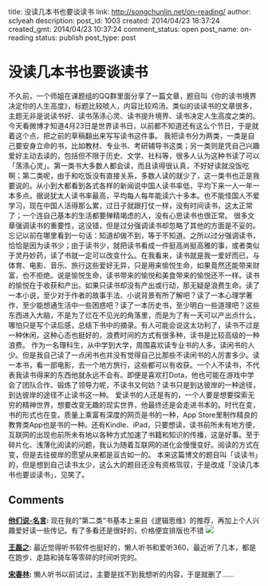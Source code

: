 title: 没读几本书也要谈读书
link: http://songchunlin.net/on-reading/
author: sclyeah
description: 
post_id: 1003
created: 2014/04/23 18:37:24
created_gmt: 2014/04/23 10:37:24
comment_status: open
post_name: on-reading
status: publish
post_type: post

# 没读几本书也要谈读书

不久前，一个师姐在课题组的QQ群里面分享了一篇文章，题目叫《你的读书境界决定你的人生高度》，标题比较唬人，内容比较鸡汤。类似的谈读书的文章很多，主题无非是说读书好、读书荡涤心灵、读书提升境界、读书决定人生高度之类的。今天看微博才知道4月23日是世界读书日，以前都不知道还有这么个节日，于是就着这个点，把之前的草稿翻出来写写读书这件事。 我把读书分为两类，一类是自己要安身立命的书，比如教材、专业书、考研辅导书这类；另一类则是凭自己兴趣爱好主动去读的，包括但不限于历史、文学、社科等，很多人认为这种书读了可以「荡涤心灵」。第一类书大多数人都会读，而且读得很认真，不好好读就没饭吃啊；第二类呢，由于和吃饭没有直接关系，多数人读的就少了，这一类书也正是我要说的。从小到大都看到各式各样的新闻说中国人读书率低，平均下来一人一年一本多点。据说犹太人读书率最高，平均每人每年能读六十多本。也不能怪国人不爱学习，现在中国人活得那么累，过日子就跟打仗一样，没有时间读书，这太正常了；一个连自己基本的生活都要殚精竭虑的人，没有心思读书也很正常。 很多文章强调读书的重要性，这没错，但是过分强调读书却忽略了其他的方面是不妥的。忘记以前在哪里看到一句话：知道却做不到，等于不知道。之所以过分强调读书，恰恰是因为读书少；由于读书少，就把读书看成一件挺高尚挺高雅的事，或者类似于灵丹妙药，读了书就一定可以改变什么。在我看来，读书就是我一爱好而已，与体育、电影、音乐、旅行这些爱好无异，只是用来愉悦生命，如果竟然还能带来财富，也不拒绝。说是愉悦生命，读书带来的愉悦和美食带来的愉悦还不一样。读书的愉悦在于收获和产出。如果只读书却没有产出或行动，那无疑是浪费生命。读了一本小说，至少对于作者的故事手法、小说背景有所了解吧？读了一本心理学著作，至少能想通生活中一些困惑吧？读了一本历史书，至少明白一些道理吧？这些东西进入大脑，不是为了烂在不见光的角落里，而是为了有一天可以产出点什么，哪怕只是写个读后感，总结下书中的摘录。有人可能会说这太功利了，读书不过是一种休闲，这种心态也挺好的，浪费时间的方式有很多种，读书是比较高级的一种浪费。 作为一名理科生，从中学到大学，周围喜欢读专业书的人多，读闲书的人少。但是我自己读了一点闲书也并没有觉得自己比那些不读闲书的人厉害多少。读一本书，看一部电影，去一个地方旅行，这些都可以有收获。一个人不读书，不代表我读书得来的东西他就永远不会有。即便是喜欢打Dota，他也可能在游戏中学会了团队合作、锻炼了领导力呢，不读书又何妨？读书只是到达彼岸的一种途径，到达彼岸的途径不止读书这一种。 爱读书的人还是有的，一个人要是想要探索无穷的精神世界，想要改变无趣的现实世界，他最终还是会走进书本的。时代在变，书的形式也在变。质量上乘富有深度的网页是书的一种，App Store里制作精良的教育类App也是书的一种。还有Kindle、iPad，只要想读，读书前所未有地方便，互联网的出现也前所未有地以各种方式加速了书籍和知识的传播，这是好事。至于碎片化、浅薄化阅读的问题，我认为随着互联网的进化会慢慢变好。阅读的方式在变，但是去往彼岸的愿望从来都是亘古如一的。 本来这篇博文的题目叫「谈读书」的，但是想到自己读书太少，这么大的题目还没有资格驾驭，于是改成「没读几本书也要谈读书」，见笑了。

## Comments

**[他们说-名言](#214 "2014-04-23 22:58:13"):** 现在我的”第二类“书基本上来自《逻辑思维》的推荐，再加上个人兴趣爱好读一些传记。有了多看还是很好的，价格便宜排版也不错 ![](http://static.duoshuo.com/images/smilies/icon_idea.gif)

**[王磊之](#215 "2014-04-24 08:40:24"):** 最近觉得听书软件也挺好的，懒人听书和爱听360，最近听了几本，都是在跑步、走路和骑车等零碎的时间听完的。

**[宋春林](#216 "2014-04-24 11:04:28"):** 懒人听书以前试过，主要是找不到我想听的内容，于是就删了……

